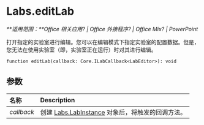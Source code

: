 
# <a name="labs.editlab"></a>Labs.editLab

 _**适用范围：**Office 相关应用? | Office 外接程序? | Office Mix? | PowerPoint_

打开指定的实验室进行编辑。您可以在编辑模式下指定实验室的配置数据。但是，您无法在使用实验室（即，实验室正在运行）时对其进行编辑。

```
function editLab(callback: Core.ILabCallback<LabEditor>): void
```


## <a name="parameters"></a>参数


|**名称**|**Description**|
|:-----|:-----|
| _callback_|创建 [Labs.LabInstance](../../reference/office-mix/labs.labinstance.md) 对象后，将触发的回调方法。|
